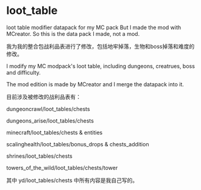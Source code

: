 # loot_table
loot table modifier datapack for my MC pack But I made the mod with MCreator. So this is the data pack I made, not a mod. 

我为我的整合包战利品表进行了修改，包括地牢掉落，生物和boss掉落和难度的修改。

I modify my MC modpack's loot table, including dungeons, creatrues, boss and difficulty.

The mod edition is made by MCreator and I merge the datapack into it.

目前涉及被修改的战利品表有：

dungeoncrawl/loot_tables/chests

dungeons_arise/loot_tables/chests

minecraft/loot_tables/chests & entities

scalinghealth/loot_tables/bonus_drops & chests_addition

shrines/loot_tables/chests

towers_of_the_wild/loot_tables/chests/tower

其中 yd/loot_tables/chests 中所有内容是我自己写的。
